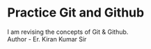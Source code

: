 # Practice Git and Github
I am revising the concepts of Git &amp; Github.  <br>
Author - Er. Kiran Kumar Sir
